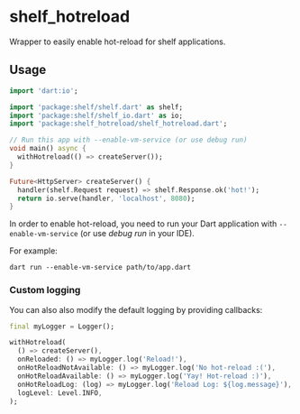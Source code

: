 <!-- This file uses generated code. Visit https://pub.dev/packages/readme_helper for usage information. -->

# shelf_hotreload

Wrapper to easily enable hot-reload for shelf applications.

## Usage

<!-- #code doc_files/example.dart -->
```dart
import 'dart:io';

import 'package:shelf/shelf.dart' as shelf;
import 'package:shelf/shelf_io.dart' as io;
import 'package:shelf_hotreload/shelf_hotreload.dart';

// Run this app with --enable-vm-service (or use debug run)
void main() async {
  withHotreload(() => createServer());
}

Future<HttpServer> createServer() {
  handler(shelf.Request request) => shelf.Response.ok('hot!');
  return io.serve(handler, 'localhost', 8080);
}
```
<!-- // end of #code -->

In order to enable hot-reload, you need to run your Dart application with `--enable-vm-service` (or use _debug run_ in your IDE).

For example:

```
dart run --enable-vm-service path/to/app.dart
```

### Custom logging

You can also also modify the default logging by providing callbacks:

<!-- #code doc_files/custom_logging.dart -->
```dart
final myLogger = Logger();

withHotreload(
  () => createServer(),
  onReloaded: () => myLogger.log('Reload!'),
  onHotReloadNotAvailable: () => myLogger.log('No hot-reload :('),
  onHotReloadAvailable: () => myLogger.log('Yay! Hot-reload :)'),
  onHotReloadLog: (log) => myLogger.log('Reload Log: ${log.message}'),
  logLevel: Level.INFO,
);
```
<!-- // end of #code -->
